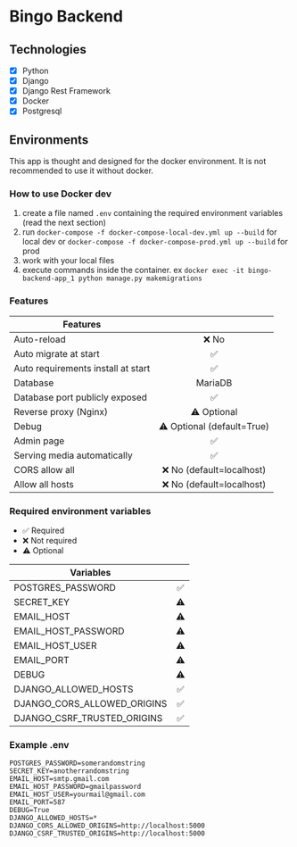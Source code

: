 # Bingo Backend

## Technologies

- [X] Python
- [X] Django
- [X] Django Rest Framework
- [X] Docker
- [X] Postgresql

## Environments

This app is thought and designed for the docker environment. It is not recommended to use it without docker.


### How to use Docker dev

1. create a file named `.env` containing the required environment variables (read the next section)
2. run `docker-compose -f docker-compose-local-dev.yml up --build` for local dev or `docker-compose -f docker-compose-prod.yml up --build` for prod
3. work with your local files
4. execute commands inside the container. ex `docker exec -it bingo-backend-app_1 python manage.py makemigrations`

### Features

| Features                           |                            |
|------------------------------------|:--------------------------:|
| Auto-reload                        |            ❌ No            |
| Auto migrate at start              |             ✅              |
| Auto requirements install at start |             ✅              |
| Database                           |          MariaDB           |
| Database port publicly exposed     |             ✅              |
| Reverse proxy (Nginx)              |        ⚠️ Optional         |
| Debug                              | ⚠️ Optional (default=True) |
| Admin page                         |             ✅              |
| Serving media automatically        |             ✅              |
| CORS allow all                     |  ❌ No (default=localhost)  |
| Allow all hosts                    |  ❌ No (default=localhost)  |

### Required environment variables

- ✅ Required
- ❌ Not required
- ⚠️ Optional

| Variables                   |     |
|-----------------------------|:---:|
| POSTGRES_PASSWORD           |  ✅  |
| SECRET_KEY                  | ⚠️  |
| EMAIL_HOST                  | ⚠️  |
| EMAIL_HOST_PASSWORD         | ⚠️  |
| EMAIL_HOST_USER             | ⚠️  |
| EMAIL_PORT                  | ⚠️  |
| DEBUG                       | ⚠️  |
| DJANGO_ALLOWED_HOSTS        |  ✅  |
| DJANGO_CORS_ALLOWED_ORIGINS |  ✅  |
| DJANGO_CSRF_TRUSTED_ORIGINS |  ✅  |

### Example .env

```
POSTGRES_PASSWORD=somerandomstring
SECRET_KEY=anotherrandomstring
EMAIL_HOST=smtp.gmail.com
EMAIL_HOST_PASSWORD=gmailpassword
EMAIL_HOST_USER=yourmail@gmail.com
EMAIL_PORT=587
DEBUG=True
DJANGO_ALLOWED_HOSTS=*
DJANGO_CORS_ALLOWED_ORIGINS=http://localhost:5000
DJANGO_CSRF_TRUSTED_ORIGINS=http://localhost:5000
```
